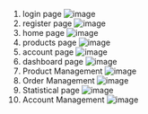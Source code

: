1. login page
   ![image](https://github.com/user-attachments/assets/c3a4a86c-b5ed-49e1-9e3d-b4b36542534a)
2. register page
   ![image](https://github.com/user-attachments/assets/2a248cea-d04a-498a-ae90-f7e8a36383a8)
3. home page
   ![image](https://github.com/user-attachments/assets/bd4e879b-96ca-4e14-851d-0e3789091579)
4. products page
   ![image](https://github.com/user-attachments/assets/2f16ae4e-5514-4969-b9ea-f32d55d0f0e9)
5. account page
   ![image](https://github.com/user-attachments/assets/b2c3b868-d02f-4b47-a2c6-60e25d6c5478)
6. dashboard page
   ![image](https://github.com/user-attachments/assets/810c3b28-b154-42ed-9f44-5c77037cb535)
7. Product Management
   ![image](https://github.com/user-attachments/assets/121df38d-a942-4bf1-b171-b82ee3d8432b)
8. Order Management
   ![image](https://github.com/user-attachments/assets/345efbd0-d35f-4390-a2f5-9642a808920c)
10. Statistical page
    ![image](https://github.com/user-attachments/assets/39bb0d9f-8d49-4709-a1b4-006249c0009d)
11. Account Management 
  ![image](https://github.com/user-attachments/assets/ac68ce32-55f9-48fb-bdda-cd94726df245)
